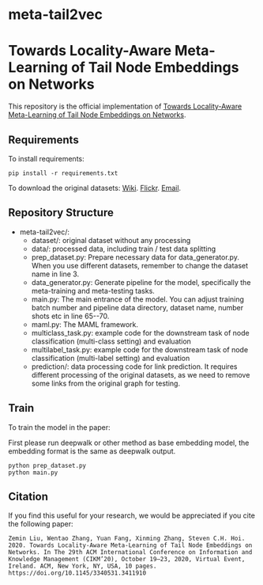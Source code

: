 # meta-tail2vec

# Towards Locality-Aware Meta-Learning of Tail Node Embeddings on Networks

This repository is the official implementation of [Towards Locality-Aware Meta-Learning of Tail Node Embeddings on Networks](). 

## Requirements

To install requirements:

```setup
pip install -r requirements.txt
```

To download the original datasets:
[Wiki](https://github.com/thunlp/OpenNE/tree/master/data/wiki).
[Flickr](http://socialcomputing.asu.edu/datasets/Flickr).
[Email](https://snap.stanford.edu/data/email-Eu-core.html).

## Repository Structure
- meta-tail2vec/:
	- dataset/: original dataset without any processing
	- data/: processed data, including train / test data splitting 
	- prep_dataset.py: Prepare necessary data for data_generator.py. When you use different datasets, remember to change the dataset name in line 3.
	- data_generator.py: Generate pipeline for the model, specifically the meta-training and meta-testing tasks.
	- main.py: The main entrance of the model. You can adjust training batch number and pipeline data directory, dataset name, number shots etc in line 65--70.
	- maml.py: The MAML framework.
	- multiclass_task.py: example code for the downstream task of node classification (multi-class setting) and evaluation
	- multilabel_task.py: example code for the downstream task of node classification (multi-label setting) and evaluation
	- prediction/: data processing code for link prediction. It requires different processing of the original datasets, as we need to remove some links from the original graph for testing.

## Train

To train the model in the paper:

First please run deepwalk or other method as base embedding model, the embedding format is the same as deepwalk output.

```
python prep_dataset.py
python main.py
```

## Citation
If you find this useful for your research, we would be appreciated if you cite the following paper:
```
Zemin Liu, Wentao Zhang, Yuan Fang, Xinming Zhang, Steven C.H. Hoi. 2020. Towards Locality-Aware Meta-Learning of Tail Node Embeddings on Networks. In The 29th ACM International Conference on Information and Knowledge Management (CIKM’20), October 19–23, 2020, Virtual Event, Ireland. ACM, New York, NY, USA, 10 pages. https://doi.org/10.1145/3340531.3411910
```

